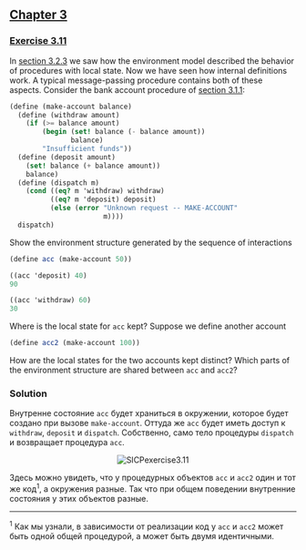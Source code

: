 ## [Chapter 3](../index.md#3-Modularity-Objects-and-State)

### [Exercise 3.11](https://mitpress.mit.edu/sites/default/files/sicp/full-text/book/book-Z-H-21.html#%_thm_3.11)

In [section 3.2.3][1] we saw how the environment model described the behavior of procedures with local state. Now we have seen how internal definitions work. A typical message-passing procedure contains both of these aspects. Consider the bank account procedure of [section 3.1.1][2]:

```scheme
(define (make-account balance)
  (define (withdraw amount)
    (if (>= balance amount)
        (begin (set! balance (- balance amount))
               balance)
        "Insufficient funds"))
  (define (deposit amount)
    (set! balance (+ balance amount))
    balance)
  (define (dispatch m)
    (cond ((eq? m 'withdraw) withdraw)
          ((eq? m 'deposit) deposit)
          (else (error "Unknown request -- MAKE-ACCOUNT"
                       m))))
  dispatch)
```

Show the environment structure generated by the sequence of interactions

```scheme
(define acc (make-account 50))

((acc 'deposit) 40)
90

((acc 'withdraw) 60)
30
```

Where is the local state for `acc` kept? Suppose we define another account

```scheme
(define acc2 (make-account 100))
```

How are the local states for the two accounts kept distinct? Which parts of the environment structure are shared between `acc` and `acc2`? 

### Solution

Внутренне состояние `acc` будет храниться в окружении, которое будет создано при вызове `make-account`. Оттуда же `acc` будет иметь доступ к `withdraw`, `deposit` и `dispatch`. Собственно, само тело процедуры `dispatch` и возвращает процедура `acc`.

<p align="center">
  <img src="https://i.ibb.co/tLVqBbL/SICPexercise3-11.png" alt="SICPexercise3.11" title="SICPexercise3.11">
</p>

Здесь можно увидеть, что у процедурных объектов `acc` и `acc2` один и тот же код<sup>1</sup>, а окружения разные. Так что при общем поведении внутренние состояния у этих объектов разные. 

---

<sup>1</sup> Как мы узнали, в зависимости от реализации код у `acc` и `acc2` может быть одной общей процедурой, а может быть двумя идентичными.

[1]: https://mitpress.mit.edu/sites/default/files/sicp/full-text/book/book-Z-H-21.html#%_sec_3.2.3
[2]: https://mitpress.mit.edu/sites/default/files/sicp/full-text/book/book-Z-H-20.html#%_sec_3.1.1

